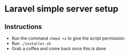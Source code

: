# Laravel simple server setup

## Instructions
- Run the command `chmod +x` to give the script permission
- Run `./installer.sh`
- Grab a coffea and come back once this is done